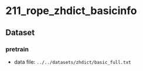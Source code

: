 # 211_rope_zhdict_basicinfo

## Dataset
### pretrain
- data file: `../../datasets/zhdict/basic_full.txt`
